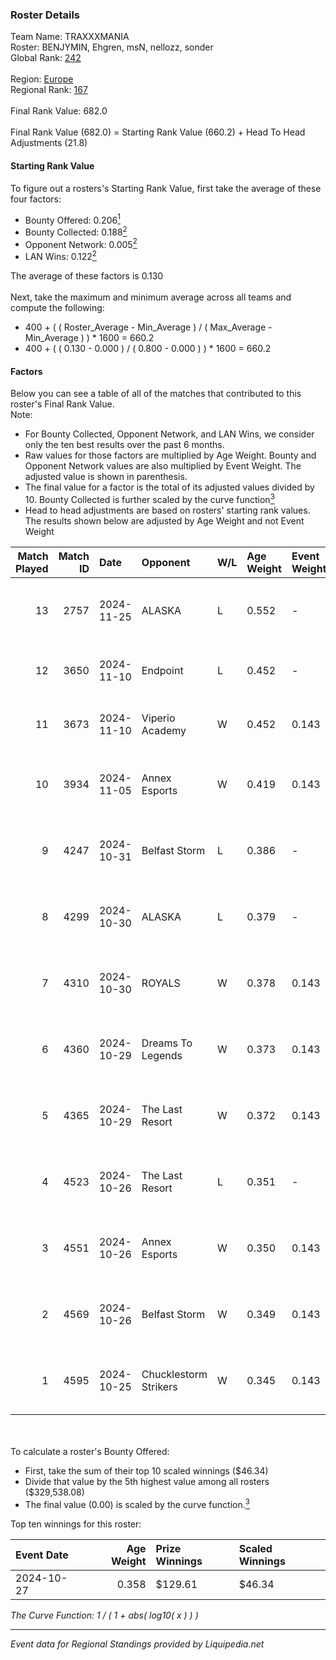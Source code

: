 ### Roster Details<br />
Team Name: TRAXXXMANIA<br />
Roster: BENJYMIN, Ehgren, msN, nellozz, sonder<br />
Global Rank: [242](../standings_global.md)<br />
<br />
Region: [Europe]( ../standings_europe.md)<br />
Regional Rank: [167]( ../standings_europe.md)<br />
<br />
Final Rank Value:  682.0<br />
<br />
Final Rank Value (682.0) = Starting Rank Value (660.2) + Head To Head Adjustments (21.8)<br />

#### Starting Rank Value<br />
To figure out a rosters's Starting Rank Value, first take the average of these four factors:<br />
- Bounty Offered: 0.206[<sup>1</sup>](#table2)
- Bounty Collected: 0.188[<sup>2</sup>](#table1)
- Opponent Network: 0.005[<sup>2</sup>](#table1)
- LAN Wins: 0.122[<sup>2</sup>](#table1)

The average of these factors is 0.130<br />
<br />
Next, take the maximum and minimum average across all teams and compute the following:<br />
- 400 + ( ( Roster_Average - Min_Average ) / ( Max_Average - Min_Average ) ) * 1600 = 660.2
- 400 + ( ( 0.130 - 0.000 ) / ( 0.800 - 0.000 ) ) * 1600 = 660.2


#### Factors<br />
Below you can see a table of all of the matches that contributed to this roster's Final Rank Value.<br />
Note:<br />

- For Bounty Collected, Opponent Network, and LAN Wins, we consider only the ten best results over the past 6 months.
- Raw values for those factors are multiplied by Age Weight. Bounty and Opponent Network values are also multiplied by Event Weight. The adjusted value is shown in parenthesis.
- The final value for a factor is the total of its adjusted values divided by 10. Bounty Collected is further scaled by the curve function[<sup>3</sup>](#curveFunction)
- Head to head adjustments are based on rosters' starting rank values. The results shown below are adjusted by Age Weight and not Event Weight
<span id="table1"></span><br />


| Match Played | Match ID | Date       | Opponent              | W/L | Age Weight | Event Weight | Bounty Collected | Opponent Network | LAN Wins  | H2H Adj. | Roster                                   |
| -: | -: | :- | :- | :- | :- | :- | :- | :- | :- | -: | :- |
|           13 |     2757 | 2024-11-25 | ALASKA                | L   | 0.552      | -            | -                | -                | -         |    -3.10 | BENJYMIN, Ehgren, msN, nellozz, sonder   |
|           12 |     3650 | 2024-11-10 | Endpoint              | L   | 0.452      | -            | -                | -                | -         |    -5.26 | BENJYMIN, Ehgren, msN, Rack, sonder      |
|           11 |     3673 | 2024-11-10 | Viperio Academy       | W   | 0.452      | 0.143        | 0.001 (0.000)    | 0.113 (0.007)    | 0 (0.000) |     5.29 | BENJYMIN, Ehgren, msN, Rack, sonder      |
|           10 |     3934 | 2024-11-05 | Annex Esports         | W   | 0.419      | 0.143        | 0.000 (0.000)    | 0.058 (0.003)    | 0 (0.000) |     5.26 | BENJYMIN, Ehgren, msN, nellozz, sonder   |
|            9 |     4247 | 2024-10-31 | Belfast Storm         | L   | 0.386      | -            | -                | -                | -         |    -5.51 | BENJYMIN, Ehgren, msN, nellozz, sonder   |
|            8 |     4299 | 2024-10-30 | ALASKA                | L   | 0.379      | -            | -                | -                | -         |    -1.11 | BENJYMIN, Ehgren, msN, nellozz, sonder   |
|            7 |     4310 | 2024-10-30 | ROYALS                | W   | 0.378      | 0.143        | 0.004 (0.000)    | 0.200 (0.011)    | 0 (0.000) |     6.38 | BENJYMIN, Ehgren, msN, nellozz, sonder   |
|            6 |     4360 | 2024-10-29 | Dreams To Legends     | W   | 0.373      | 0.143        | 0.000 (0.000)    | 0.081 (0.004)    | 0 (0.000) |     4.85 | BENJYMIN, Ehgren, msN, nellozz, sonder   |
|            5 |     4365 | 2024-10-29 | The Last Resort       | W   | 0.372      | 0.143        | 0.001 (0.000)    | 0.159 (0.008)    | 0 (0.000) |     6.64 | BENJYMIN, Ehgren, msN, nellozz, sonder   |
|            4 |     4523 | 2024-10-26 | The Last Resort       | L   | 0.351      | -            | -                | -                | -         |    -4.84 | BENJYMIN, Ehgren, PRAISy, seiren, sonder |
|            3 |     4551 | 2024-10-26 | Annex Esports         | W   | 0.350      | 0.143        | 0.000 (0.000)    | 0.058 (0.003)    | 1 (0.350) |     4.89 | BENJYMIN, Ehgren, PRAISy, seiren, sonder |
|            2 |     4569 | 2024-10-26 | Belfast Storm         | W   | 0.349      | 0.143        | 0.002 (0.000)    | 0.160 (0.008)    | 1 (0.349) |     6.23 | BENJYMIN, Ehgren, PRAISy, seiren, sonder |
|            1 |     4595 | 2024-10-25 | Chucklestorm Strikers | W   | 0.345      | 0.143        | 0.000 (0.000)    | 0.000 (0.000)    | 1 (0.345) |     2.04 | BENJYMIN, Ehgren, PRAISy, seiren, sonder |

<br />
<span id="table2"></span><br />
To calculate a roster's Bounty Offered:<br />

- First, take the sum of their top 10 scaled winnings ($46.34)
- Divide that value by the 5th highest value among all rosters ($329,538.08)
- The final value (0.00) is scaled by the curve function.[<sup>3</sup>](#curveFunction)

Top ten winnings for this roster:<br />

| Event Date | Age Weight | Prize Winnings | Scaled Winnings |
| :- | -: | :- | :- |
| 2024-10-27 |      0.358 | $129.61        | $46.34          |


<span id="curveFunction"></span>_The Curve Function: 1 / ( 1 + abs( log10( x ) ) )_<br />

---
_Event data for Regional Standings provided by Liquipedia.net_<br />

